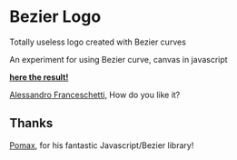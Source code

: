 # Bezier Logo
Totally useless logo created with Bezier curves

An experiment for using Bezier curve, canvas in javascript

**[here the result!](http://giorgioriccardi.github.io/bezier-logo)**

[Alessandro Franceschetti](https://github.com/afranceschetti), How do you like it?

## Thanks
[Pomax](https://github.com/Pomax/bezierjs), for his fantastic Javascript/Bezier library!
